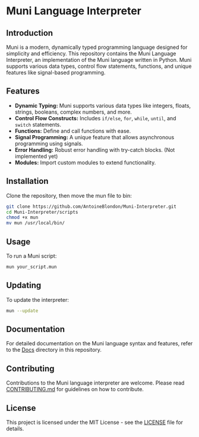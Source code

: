 # Muni Language Interpreter

## Introduction

Muni is a modern, dynamically typed programming language designed for simplicity and efficiency. This repository contains the Muni Language Interpreter, an implementation of the Muni language written in Python. Muni supports various data types, control flow statements, functions, and unique features like signal-based programming.

## Features

- **Dynamic Typing:** Muni supports various data types like integers, floats, strings, booleans, complex numbers, and more.
- **Control Flow Constructs:** Includes `if/else`, `for`, `while`, `until`, and `switch` statements.
- **Functions:** Define and call functions with ease.
- **Signal Programming:** A unique feature that allows asynchronous programming using signals.
- **Error Handling:** Robust error handling with try-catch blocks. (Not implemented yet)
- **Modules:** Import custom modules to extend functionality.

## Installation

Clone the repository, then move the mun file to bin:

```bash
git clone https://github.com/AntoineBlondon/Muni-Interpreter.git
cd Muni-Interpreter/scripts
chmod +x mun
mv mun /usr/local/bin/
```

## Usage

To run a Muni script:

```bash
mun your_script.mun
```

## Updating

To update the interpreter:

```bash
mun --update
```

## Documentation

For detailed documentation on the Muni language syntax and features, refer to the [Docs](docs/) directory in this repository.

## Contributing

Contributions to the Muni language interpreter are welcome. Please read [CONTRIBUTING.md](docs/CONTRIBUTING.md) for guidelines on how to contribute.

## License

This project is licensed under the MIT License - see the [LICENSE](docs/LICENSE) file for details.
